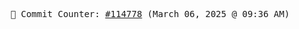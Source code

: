 <p align="center">
    <samp>
        📮 Commit Counter: <a href="https://github.com/Javascript-void0/Javascript-void0/commits/main">#114778</a> (March 06, 2025 @ 09:36 AM)
    </samp>
</p>